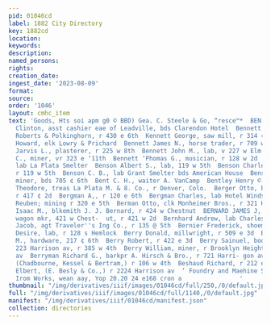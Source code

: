 ```yaml
---
pid: 01046cd
label: 1882 City Directory
key: 1882cd
location: 
keywords: 
description: 
named_persons: 
rights: 
creation_date: 
ingest_date: '2023-08-09'
format: 
source: 
order: '1046'
layout: cmhc_item
text: 'Goods, Hts soi apm g0 © BBD) Gea. C. Steele & Go, “resce™*  BEN BES  Bennett
  Clinton, asst cashier eae of Leadville, bds Clarendon Hotel  Bennett George, cik
  Roberts & Polkinghorn, r 430 e 6th  Kennett George, saw mill, r 314 « 9th  Bennett,
  Howard, elk Lowry & Prichard  Bennett James N., horse trader, r 709 w Elm  Bennett
  Jarvis L., plasterer, r 225 w 8th  Bennett John M., lab, v 227 w Elm  Bennett Joseph
  C., miner, vr 323 e ‘11th  Bennett ‘Phomas G., musician, r 128 w 2d  Bennie J. A.,
  lab La Plata Smelter  Benson Albert S., lab, 119 w 5th  Benson Charles W., lab,
  r 119 w 5th  Benson C. B., lab Grant Smelter bds American House  Benson Thomas,
  miner, bds 705 ¢ 6th  Bent C. H., waiter A. VanCamp  Bentley Henry ©., r 123 e 4th  Berdell
  Theodore, treas La Plata M. & 8. Co., r Denver, Colo.  Berger Otto, bricklayer,
  r 417 ¢ 2d  Bergman A,, r 120 e 6th  Bergman Charles, lab Hotel Windsor  Bergstresser
  Reuben; mining r 320 e 5th  Berman Otto, clk Monheimer Bros., r 321 Harrison av  Bernard
  Isaac M., blkemith J. J. Bernard, r 424 w Chestnut  BERNARD JAMES J, biksmith and
  wagon mkr, 421 w Chest-  ut, r 421 w 2d  Bernhard Andrew, lab Charles Saners  Bernheimer
  Jacob, agt Traveler''s Ing Co., r 135 @ 5th  Bernier Frederick, shoemkr 2024 e 5th  Bero
  Desire, lab, r 128 s Hemlock  Berry Donald, millwright, r 509 e 3d  Berry Harry
  M., hardware, 217 ¢ 6th  Berry Robert, r 422 e 3d  Berry Sainuel, boots and shoes,
  223 Harrison av, r 385 w 4th  Berry William, miner, r Brooklyn Heights, opp Leiter
  av  Berryman Richard G., barkpr A. Hirsch & Bro., r 721 Harri- gon av  Bertram George,
  (Chadbourne, Kessel & Bertram,) r 106 w 4th  Beshaud Richard, r 212 e 6th  Besly
  Elbert, (E. Besly & Co.,) r 2224 Harrison av  ‘ Foundry and Maehine Shops, Pacific
  Irom Works, wean aay, Yop 20.20 24 e168 cron a                '
thumbnail: "/img/derivatives/iiif/images/01046cd/full/250,/0/default.jpg"
full: "/img/derivatives/iiif/images/01046cd/full/1140,/0/default.jpg"
manifest: "/img/derivatives/iiif/01046cd/manifest.json"
collection: directories
---
```

